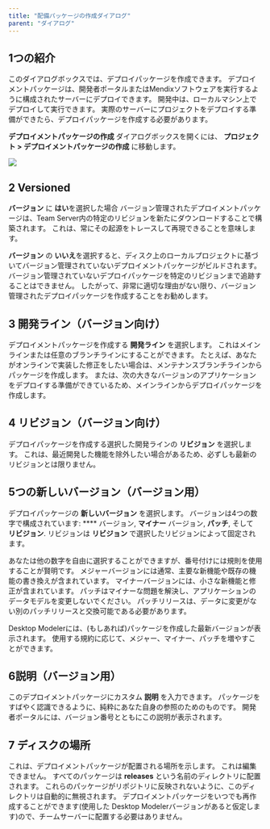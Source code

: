 ```yaml
---
title: "配備パッケージの作成ダイアログ"
parent: "ダイアログ"
---
```


## 1つの紹介

このダイアログボックスでは、デプロイパッケージを作成できます。 デプロイメントパッケージは、開発者ポータルまたはMendixソフトウェアを実行するように構成されたサーバーにデプロイできます。 開発中は、ローカルマシン上でデプロイして実行できます。 実際のサーバーにプロジェクトをデプロイする準備ができたら、デプロイパッケージを作成する必要があります。

**デプロイメントパッケージの作成** ダイアログボックスを開くには、 **プロジェクト > デプロイメントパッケージの作成** に移動します。

![](attachments/create-deployment-package-dialog/create-deployment-package-dialog.png)

## 2 Versioned

**バージョン** に **はい**を選択した場合 バージョン管理されたデプロイメントパッケージは、Team Server内の特定のリビジョンを新たにダウンロードすることで構築されます。 これは、常にその起源をトレースして再現できることを意味します。

**バージョン** の **いいえ**を選択すると、ディスク上のローカルプロジェクトに基づいてバージョン管理されていないデプロイメントパッケージがビルドされます。 バージョン管理されていないデプロイパッケージを特定のリビジョンまで追跡することはできません。 したがって、非常に適切な理由がない限り、バージョン管理されたデプロイパッケージを作成することをお勧めします。

## 3 開発ライン（バージョン向け）

デプロイメントパッケージを作成する **開発ライン** を選択します。 これはメインラインまたは任意のブランチラインにすることができます。 たとえば、あなたがオンラインで実装した修正をしたい場合は、メンテナンスブランチラインからパッケージを作成します。 または、次の大きなバージョンのアプリケーションをデプロイする準備ができているため、メインラインからデプロイパッケージを作成します。

## 4 リビジョン（バージョン向け）

デプロイパッケージを作成する選択した開発ラインの **リビジョン** を選択します。 これは、最近開発した機能を除外したい場合があるため、必ずしも最新のリビジョンとは限りません。

## 5つの新しいバージョン（バージョン用）

デプロイパッケージの **新しいバージョン** を選択します。 バージョンは4つの数字で構成されています: **** バージョン, **マイナー** バージョン, **パッチ**, そして **リビジョン**. リビジョンは **リビジョン** で選択したリビジョンによって固定されます。

あなたは他の数字を自由に選択することができますが、番号付けには規則を使用することが賢明です。 メジャーバージョンには通常、主要な新機能や既存の機能の書き換えが含まれています。 マイナーバージョンには、小さな新機能と修正が含まれています。 パッチはマイナーな問題を解決し、アプリケーションのデータモデルを変更しないでください。 パッチリリースは、データに変更がない別のパッチリリースと交換可能である必要があります。

Desktop Modelerには、(もしあれば)パッケージを作成した最新バージョンが表示されます。 使用する規約に応じて、メジャー、マイナー、パッチを増やすことができます。

## 6説明（バージョン用）

このデプロイメントパッケージにカスタム **説明** を入力できます。 パッケージをすばやく認識できるように、純粋にあなた自身の参照のためのものです。 開発者ポータルには、バージョン番号とともにこの説明が表示されます。

## 7 ディスクの場所

これは、デプロイメントパッケージが配置される場所を示します。 これは編集できません。 すべてのパッケージは **releases** という名前のディレクトリに配置されます。 これらのパッケージがリポジトリに反映されないように、このディレクトリは自動的に無視されます。 デプロイメントパッケージをいつでも再作成することができます(使用した Desktop Modelerバージョンがあると仮定します)ので、チームサーバーに配置する必要はありません。
